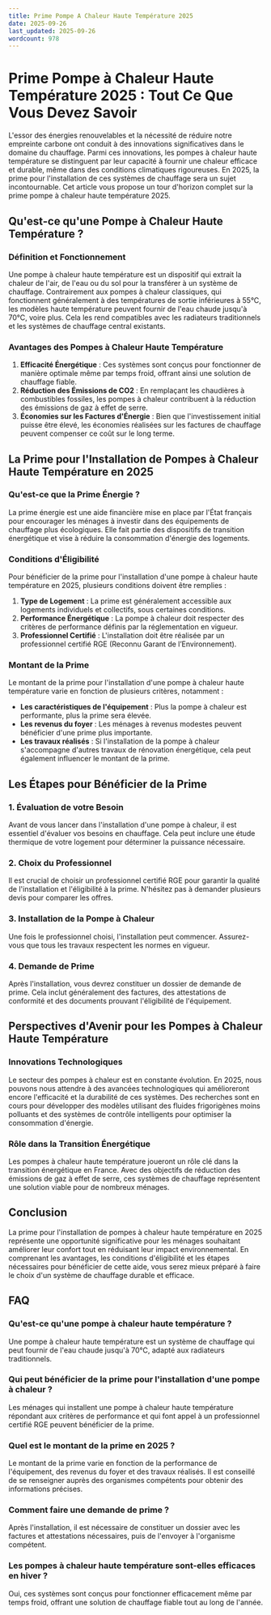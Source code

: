 ```yaml
---
title: Prime Pompe A Chaleur Haute Température 2025
date: 2025-09-26
last_updated: 2025-09-26
wordcount: 978
---
```


# Prime Pompe à Chaleur Haute Température 2025 : Tout Ce Que Vous Devez Savoir

L'essor des énergies renouvelables et la nécessité de réduire notre empreinte carbone ont conduit à des innovations significatives dans le domaine du chauffage. Parmi ces innovations, les pompes à chaleur haute température se distinguent par leur capacité à fournir une chaleur efficace et durable, même dans des conditions climatiques rigoureuses. En 2025, la prime pour l'installation de ces systèmes de chauffage sera un sujet incontournable. Cet article vous propose un tour d'horizon complet sur la prime pompe à chaleur haute température 2025.

## Qu'est-ce qu'une Pompe à Chaleur Haute Température ?

### Définition et Fonctionnement

Une pompe à chaleur haute température est un dispositif qui extrait la chaleur de l'air, de l'eau ou du sol pour la transférer à un système de chauffage. Contrairement aux pompes à chaleur classiques, qui fonctionnent généralement à des températures de sortie inférieures à 55°C, les modèles haute température peuvent fournir de l'eau chaude jusqu'à 70°C, voire plus. Cela les rend compatibles avec les radiateurs traditionnels et les systèmes de chauffage central existants.

### Avantages des Pompes à Chaleur Haute Température

1. **Efficacité Énergétique** : Ces systèmes sont conçus pour fonctionner de manière optimale même par temps froid, offrant ainsi une solution de chauffage fiable.
2. **Réduction des Émissions de CO2** : En remplaçant les chaudières à combustibles fossiles, les pompes à chaleur contribuent à la réduction des émissions de gaz à effet de serre.
3. **Économies sur les Factures d'Énergie** : Bien que l'investissement initial puisse être élevé, les économies réalisées sur les factures de chauffage peuvent compenser ce coût sur le long terme.

## La Prime pour l'Installation de Pompes à Chaleur Haute Température en 2025

### Qu'est-ce que la Prime Énergie ?

La prime énergie est une aide financière mise en place par l'État français pour encourager les ménages à investir dans des équipements de chauffage plus écologiques. Elle fait partie des dispositifs de transition énergétique et vise à réduire la consommation d'énergie des logements.

### Conditions d'Éligibilité

Pour bénéficier de la prime pour l'installation d'une pompe à chaleur haute température en 2025, plusieurs conditions doivent être remplies :

1. **Type de Logement** : La prime est généralement accessible aux logements individuels et collectifs, sous certaines conditions.
2. **Performance Énergétique** : La pompe à chaleur doit respecter des critères de performance définis par la réglementation en vigueur.
3. **Professionnel Certifié** : L'installation doit être réalisée par un professionnel certifié RGE (Reconnu Garant de l’Environnement).

### Montant de la Prime

Le montant de la prime pour l'installation d'une pompe à chaleur haute température varie en fonction de plusieurs critères, notamment :

- **Les caractéristiques de l'équipement** : Plus la pompe à chaleur est performante, plus la prime sera élevée.
- **Les revenus du foyer** : Les ménages à revenus modestes peuvent bénéficier d'une prime plus importante.
- **Les travaux réalisés** : Si l'installation de la pompe à chaleur s'accompagne d'autres travaux de rénovation énergétique, cela peut également influencer le montant de la prime.

## Les Étapes pour Bénéficier de la Prime

### 1. Évaluation de votre Besoin

Avant de vous lancer dans l'installation d'une pompe à chaleur, il est essentiel d'évaluer vos besoins en chauffage. Cela peut inclure une étude thermique de votre logement pour déterminer la puissance nécessaire.

### 2. Choix du Professionnel

Il est crucial de choisir un professionnel certifié RGE pour garantir la qualité de l'installation et l'éligibilité à la prime. N'hésitez pas à demander plusieurs devis pour comparer les offres.

### 3. Installation de la Pompe à Chaleur

Une fois le professionnel choisi, l'installation peut commencer. Assurez-vous que tous les travaux respectent les normes en vigueur.

### 4. Demande de Prime

Après l'installation, vous devrez constituer un dossier de demande de prime. Cela inclut généralement des factures, des attestations de conformité et des documents prouvant l'éligibilité de l'équipement.

## Perspectives d'Avenir pour les Pompes à Chaleur Haute Température

### Innovations Technologiques

Le secteur des pompes à chaleur est en constante évolution. En 2025, nous pouvons nous attendre à des avancées technologiques qui amélioreront encore l'efficacité et la durabilité de ces systèmes. Des recherches sont en cours pour développer des modèles utilisant des fluides frigorigènes moins polluants et des systèmes de contrôle intelligents pour optimiser la consommation d'énergie.

### Rôle dans la Transition Énergétique

Les pompes à chaleur haute température joueront un rôle clé dans la transition énergétique en France. Avec des objectifs de réduction des émissions de gaz à effet de serre, ces systèmes de chauffage représentent une solution viable pour de nombreux ménages.

## Conclusion

La prime pour l'installation de pompes à chaleur haute température en 2025 représente une opportunité significative pour les ménages souhaitant améliorer leur confort tout en réduisant leur impact environnemental. En comprenant les avantages, les conditions d'éligibilité et les étapes nécessaires pour bénéficier de cette aide, vous serez mieux préparé à faire le choix d'un système de chauffage durable et efficace.

## FAQ

### Qu'est-ce qu'une pompe à chaleur haute température ?

Une pompe à chaleur haute température est un système de chauffage qui peut fournir de l'eau chaude jusqu'à 70°C, adapté aux radiateurs traditionnels.

### Qui peut bénéficier de la prime pour l'installation d'une pompe à chaleur ?

Les ménages qui installent une pompe à chaleur haute température répondant aux critères de performance et qui font appel à un professionnel certifié RGE peuvent bénéficier de la prime.

### Quel est le montant de la prime en 2025 ?

Le montant de la prime varie en fonction de la performance de l'équipement, des revenus du foyer et des travaux réalisés. Il est conseillé de se renseigner auprès des organismes compétents pour obtenir des informations précises.

### Comment faire une demande de prime ?

Après l'installation, il est nécessaire de constituer un dossier avec les factures et attestations nécessaires, puis de l'envoyer à l'organisme compétent.

### Les pompes à chaleur haute température sont-elles efficaces en hiver ?

Oui, ces systèmes sont conçus pour fonctionner efficacement même par temps froid, offrant une solution de chauffage fiable tout au long de l'année.